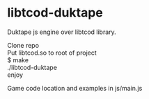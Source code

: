 # libtcod-duktape
Duktape js engine over libtcod library.

Clone repo<br/>
Put libtcod.so to root of project<br/>
$ make<br/>
./libtcod-duktape<br/>
enjoy<br/>

Game code location and examples in js/main.js
